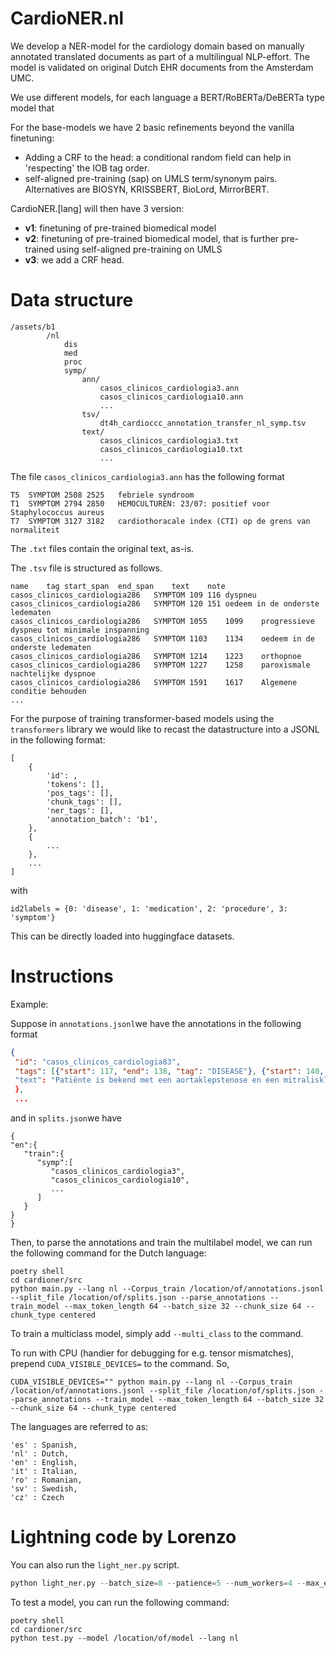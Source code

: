 # CardioNER.nl

We develop a NER-model for the cardiology domain based on manually annotated translated documents as part of a multilingual NLP-effort.
The model is validated on original Dutch EHR documents from the Amsterdam UMC.

We use different models, for each language a BERT/RoBERTa/DeBERTa type model that 


For the base-models we have 2 basic refinements beyond the vanilla finetuning:
* Adding a CRF to the head: a conditional random field can help in 'respecting' the IOB tag order.
* self-aligned pre-training (sap) on UMLS term/synonym pairs. Alternatives are BIOSYN, KRISSBERT, BioLord, MirrorBERT.

CardioNER.[lang] will then have 3 version:
* **v1**: finetuning of pre-trained biomedical model
* **v2**: finetuning of pre-trained biomedical model, that is further pre-trained using self-aligned pre-training on UMLS
* **v3**: we add a CRF head. 


# Data structure

```
/assets/b1
        /nl
            dis
            med
            proc
            symp/
                ann/
                    casos_clinicos_cardiologia3.ann
                    casos_clinicos_cardiologia10.ann
                    ...
                tsv/
                    dt4h_cardioccc_annotation_transfer_nl_symp.tsv
                text/
                    casos_clinicos_cardiologia3.txt
                    casos_clinicos_cardiologia10.txt
                    ...
```


The file ```casos_clinicos_cardiologia3.ann``` has the following format
```
T5	SYMPTOM 2508 2525	febriele syndroom
T1	SYMPTOM 2794 2850	HEMOCULTUREN: 23/07: positief voor Staphylococcus aureus
T7	SYMPTOM 3127 3182	cardiothoracale index (CTI) op de grens van normaliteit
```

The ```.txt``` files contain the original text, as-is.

The ```.tsv``` file is structured as follows.

```tsv
name	tag	start_span	end_span	text	note
casos_clinicos_cardiologia286	SYMPTOM	109	116	dyspneu
casos_clinicos_cardiologia286	SYMPTOM	120	151	oedeem in de onderste ledematen
casos_clinicos_cardiologia286	SYMPTOM	1055	1099	progressieve dyspneu tot minimale inspanning
casos_clinicos_cardiologia286	SYMPTOM	1103	1134	oedeem in de onderste ledematen
casos_clinicos_cardiologia286	SYMPTOM	1214	1223	orthopnoe
casos_clinicos_cardiologia286	SYMPTOM	1227	1258	paroxismale nachtelijke dyspnoe
casos_clinicos_cardiologia286	SYMPTOM	1591	1617	Algemene conditie behouden
...
```

For the purpose of training transformer-based models using the ```transformers``` library we would like to recast the
datastructure into a JSONL in the following format:
```
[
    {
        'id': ,
        'tokens': [],
        'pos_tags': [],
        'chunk_tags': [],
        'ner_tags': [],
        'annotation_batch': 'b1',
    },
    {
        ...
    },
    ...
]
```

with
```
id2labels = {0: 'disease', 1: 'medication', 2: 'procedure', 3: 'symptom'}
```

This can be directly loaded into huggingface datasets.

# Instructions

Example:

Suppose in ```annotations.jsonl```we have the annotations in the following format

```json
{
 "id": "casos_clinicos_cardiologia83",
 "tags": [{"start": 117, "end": 138, "tag": "DISEASE"}, {"start": 140, "end": 160, "tag": "DISEASE"},...
 "text": "Patiënte is bekend met een aortaklepstenose en een mitralisklepinsufficiëntie."
 },
 ...
```

and in ```splits.json```we have
```
{
"en":{
   "train":{
      "symp":[
         "casos_clinicos_cardiologia3",
         "casos_clinicos_cardiologia10",
         ...
      ]
   }
}
}
```

Then, to parse the annotations and train the multilabel model, we can run the following command for the Dutch language:
```
poetry shell
cd cardioner/src
python main.py --lang nl --Corpus_train /location/of/annotations.jsonl --split_file /location/of/splits.json --parse_annotations --train_model --max_token_length 64 --batch_size 32 --chunk_size 64 --chunk_type centered
```

To train a multiclass model, simply add ```--multi_class``` to the command.

To run with CPU (handier for debugging for e.g. tensor mismatches), prepend ```CUDA_VISIBLE_DEVICES=``` to the command.
So,
```
CUDA_VISIBLE_DEVICES="" python main.py --lang nl --Corpus_train /location/of/annotations.jsonl --split_file /location/of/splits.json --parse_annotations --train_model --max_token_length 64 --batch_size 32 --chunk_size 64 --chunk_type centered
```

The languages are referred to as:
```
'es' : Spanish,
'nl' : Dutch,
'en' : English,
'it' : Italian,
'ro' : Romanian,
'sv' : Swedish,
'cz' : Czech
```

# Lightning code by Lorenzo 

You can also run the ```light_ner.py``` script.
```python
python light_ner.py --batch_size=8 --patience=5 --num_workers=4 --max_epochs=1 --root_path=/media/bramiozo/Storage1/bramiozo/DEV/GIT/UPOD/CardioNER.nl/assets --lang=it --devices=0 --model=IVN-RIN/bioBIT --output_dir /media/bramiozo/Storage1/bramiozo/DEV/GIT/UPOD/CardioNER.nl/output
```

To test a model, you can run the following command:

```
poetry shell
cd cardioner/src
python test.py --model /location/of/model --lang nl
```
